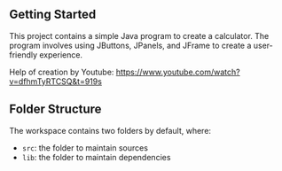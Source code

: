 ## Getting Started

This project contains a simple Java program to create a calculator. The program involves using JButtons, JPanels, and JFrame to create a user-friendly experience.

Help of creation by Youtube: https://www.youtube.com/watch?v=dfhmTyRTCSQ&t=919s

## Folder Structure

The workspace contains two folders by default, where:

- `src`: the folder to maintain sources
- `lib`: the folder to maintain dependencies
